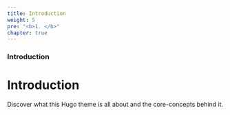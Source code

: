 ```yaml
---
title: Introduction
weight: 5
pre: "<b>1. </b>"
chapter: true
---
```


### Introduction

# Introduction

Discover what this Hugo theme is all about and the core-concepts behind it.